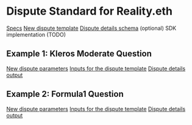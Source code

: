 # Dispute Standard for Reality.eth

[Specs](./kip-99.md)
[New dispute template](./NewDisputeTemplate.reality.jsonc)
[Dispute details schema](./DisputeDetails.reality.schema.json) (optional)
SDK implementation (TODO)

## Example 1: Kleros Moderate Question

[New dispute parameters](./example1/NewDispute.reality1.jsonc)
[Inputs for the dispute template](./example1/DisputeTemplateInputs.reality1.txt)
[Dispute details output](./example1/DisputeDetails.reality1.jsonc)

## Example 2: Formula1 Question

[New dispute parameters](./example2/NewDispute.reality2.jsonc)
[Inputs for the dispute template](./example2/DisputeTemplateInputs.reality2.txt)
[Dispute details output](./example2/DisputeDetails.reality2.jsonc)
